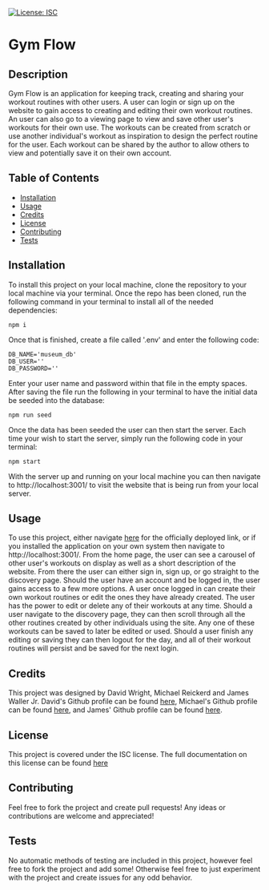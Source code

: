 [![License: ISC](https://img.shields.io/badge/License-ISC-blue.svg)](https://opensource.org/licenses/ISC)

  # Gym Flow

  ## Description

  Gym Flow is an application for keeping track, creating and sharing your workout routines with other users. A user can login or sign up on the website to gain access to creating and editing their own workout routines. An user can also go to a viewing page to view and save other user's workouts for their own use. The workouts can be created from scratch or use another individual's workout as inspiration to design the perfect routine for the user. Each workout can be shared by the author to allow others to view and potentially save it on their own account.


  ## Table of Contents

  - [Installation](#installation)
  - [Usage](#usage)
  - [Credits](#credits)
  - [License](#license)
  - [Contributing](#contributing)
  - [Tests](#tests)

  ## Installation

  To install this project on your local machine, clone the repository to your local machine via your terminal. Once the repo has been cloned, run the following command in your terminal to install all of the needed dependencies: 
  ```
  npm i
  ```
  Once that is finished, create a file called '.env' and enter the following code:
  ```
  DB_NAME='museum_db'
  DB_USER=''
  DB_PASSWORD=''
  ```
  Enter your user name and password within that file in the empty spaces. After saving the file run the following in your terminal to have the initial data be seeded into the database:
  ```
  npm run seed
  ```
  Once the data has been seeded the user can then start the server. Each time your wish to start the server, simply run the following code in your terminal:
  ```
  npm start
  ```
  With the server up and running on your local machine you can then navigate to http://localhost:3001/ to visit the website that is being run from your local server.

  ## Usage

  To use this project, either navigate [here](https://sheltered-inlet-69891-1c93b8a30eb8.herokuapp.com/) for the officially deployed link, or if you installed the application on your own system then navigate to http://localhost:3001/. From the home page, the user can see a carousel of other user's workouts on display as well as a short description of the website. From there the user can either sign in, sign up, or go straight to the discovery page. Should the user have an account and be logged in, the user gains access to a few more options. A user once logged in can create their own workout routines or edit the ones they have already created. The user has the power to edit or delete any of their workouts at any time. Should a user navigate to the discovery page, they can then scroll through all the other routines created by other individuals using the site. Any one of these workouts can be saved to later be edited or used. Should a user finish any editing or saving they can then logout for the day, and all of their workout routines will persist and be saved for the next login.

  ## Credits

  This project was designed by David Wright, Michael Reickerd and James Waller Jr. David's Github profile can be found [here](https://github.com/d-a-v-i-d-w-r-i-g-h-t), Michael's Github profile can be found [here](https://github.com/Migsrkrd), and James' Github profile can be found [here](https://github.com/DistantDig).

  ## License

  This project is covered under the ISC license. The full documentation on this license can be found [here](https://opensource.org/license/isc-license-txt/)

  ## Contributing

  Feel free to fork the project and create pull requests! Any ideas or contributions are welcome and appreciated!

  ## Tests

  No automatic methods of testing are included in this project, however feel free to fork the project and add some! Otherwise feel free to just experiment with the project and create issues for any odd behavior.